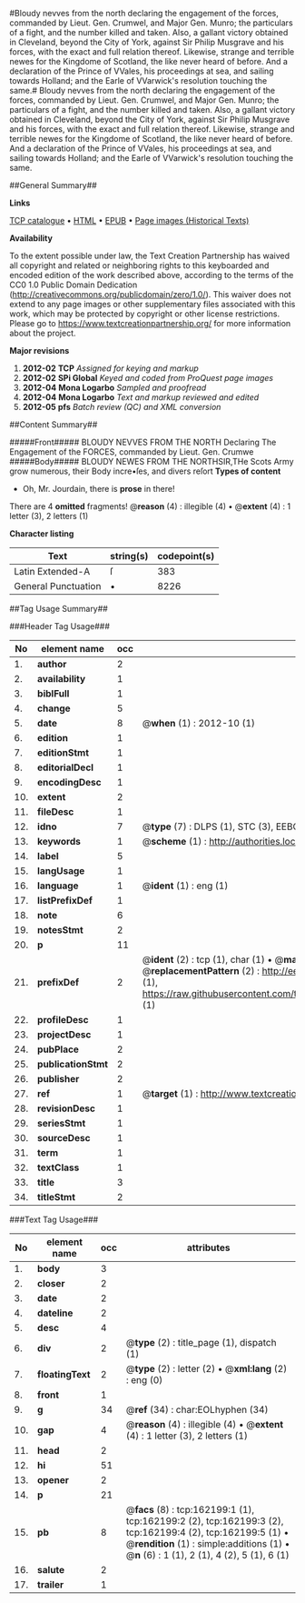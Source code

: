 #Bloudy nevves from the north declaring the engagement of the forces, commanded by Lieut. Gen. Crumwel, and Major Gen. Munro; the particulars of a fight, and the number killed and taken. Also, a gallant victory obtained in Cleveland, beyond the City of York, against Sir Philip Musgrave and his forces, with the exact and full relation thereof. Likewise, strange and terrible newes for the Kingdome of Scotland, the like never heard of before. And a declaration of the Prince of VVales, his proceedings at sea, and sailing towards Holland; and the Earle of VVarwick's resolution touching the same.#
Bloudy nevves from the north declaring the engagement of the forces, commanded by Lieut. Gen. Crumwel, and Major Gen. Munro; the particulars of a fight, and the number killed and taken. Also, a gallant victory obtained in Cleveland, beyond the City of York, against Sir Philip Musgrave and his forces, with the exact and full relation thereof. Likewise, strange and terrible newes for the Kingdome of Scotland, the like never heard of before. And a declaration of the Prince of VVales, his proceedings at sea, and sailing towards Holland; and the Earle of VVarwick's resolution touching the same.

##General Summary##

**Links**

[TCP catalogue](http://www.ota.ox.ac.uk/tcp/)  • 
[HTML](http://tei.it.ox.ac.uk/tcp/Texts-HTML/free/A76/A76905.html)  • 
[EPUB](http://tei.it.ox.ac.uk/tcp/Texts-EPUB/free/A76/A76905.epub) • 
[Page images (Historical Texts)](https://historicaltexts.jisc.ac.uk/eebo-99864513e)

**Availability**

To the extent possible under law, the Text Creation Partnership has waived all copyright and related or neighboring rights to this keyboarded and encoded edition of the work described above, according to the terms of the CC0 1.0 Public Domain Dedication (http://creativecommons.org/publicdomain/zero/1.0/). This waiver does not extend to any page images or other supplementary files associated with this work, which may be protected by copyright or other license restrictions. Please go to https://www.textcreationpartnership.org/ for more information about the project.

**Major revisions**

1. __2012-02__ __TCP__ *Assigned for keying and markup*
1. __2012-02__ __SPi Global__ *Keyed and coded from ProQuest page images*
1. __2012-04__ __Mona Logarbo__ *Sampled and proofread*
1. __2012-04__ __Mona Logarbo__ *Text and markup reviewed and edited*
1. __2012-05__ __pfs__ *Batch review (QC) and XML conversion*

##Content Summary##

#####Front#####
BLOUDY NEVVES FROM THE NORTH Declaring The Engagement of the FORCES, commanded by Lieut. Gen. Crumwe
#####Body#####
BLOUDY NEWES FROM THE NORTHSIR,THe Scots Army grow numerous, their Body incre•ſes, and divers reſort
**Types of content**

  * Oh, Mr. Jourdain, there is **prose** in there!

There are 4 **omitted** fragments! 
 @__reason__ (4) : illegible (4)  •  @__extent__ (4) : 1 letter (3), 2 letters (1)

**Character listing**


|Text|string(s)|codepoint(s)|
|---|---|---|
|Latin Extended-A|ſ|383|
|General Punctuation|•|8226|

##Tag Usage Summary##

###Header Tag Usage###

|No|element name|occ|attributes|
|---|---|---|---|
|1.|__author__|2||
|2.|__availability__|1||
|3.|__biblFull__|1||
|4.|__change__|5||
|5.|__date__|8| @__when__ (1) : 2012-10 (1)|
|6.|__edition__|1||
|7.|__editionStmt__|1||
|8.|__editorialDecl__|1||
|9.|__encodingDesc__|1||
|10.|__extent__|2||
|11.|__fileDesc__|1||
|12.|__idno__|7| @__type__ (7) : DLPS (1), STC (3), EEBO-CITATION (1), PROQUEST (1), VID (1)|
|13.|__keywords__|1| @__scheme__ (1) : http://authorities.loc.gov/ (1)|
|14.|__label__|5||
|15.|__langUsage__|1||
|16.|__language__|1| @__ident__ (1) : eng (1)|
|17.|__listPrefixDef__|1||
|18.|__note__|6||
|19.|__notesStmt__|2||
|20.|__p__|11||
|21.|__prefixDef__|2| @__ident__ (2) : tcp (1), char (1)  •  @__matchPattern__ (2) : ([0-9\-]+):([0-9IVX]+) (1), (.+) (1)  •  @__replacementPattern__ (2) : http://eebo.chadwyck.com/downloadtiff?vid=$1&page=$2 (1), https://raw.githubusercontent.com/textcreationpartnership/Texts/master/tcpchars.xml#$1 (1)|
|22.|__profileDesc__|1||
|23.|__projectDesc__|1||
|24.|__pubPlace__|2||
|25.|__publicationStmt__|2||
|26.|__publisher__|2||
|27.|__ref__|1| @__target__ (1) : http://www.textcreationpartnership.org/docs/. (1)|
|28.|__revisionDesc__|1||
|29.|__seriesStmt__|1||
|30.|__sourceDesc__|1||
|31.|__term__|1||
|32.|__textClass__|1||
|33.|__title__|3||
|34.|__titleStmt__|2||


###Text Tag Usage###

|No|element name|occ|attributes|
|---|---|---|---|
|1.|__body__|3||
|2.|__closer__|2||
|3.|__date__|2||
|4.|__dateline__|2||
|5.|__desc__|4||
|6.|__div__|2| @__type__ (2) : title_page (1), dispatch (1)|
|7.|__floatingText__|2| @__type__ (2) : letter (2)  •  @__xml:lang__ (2) : eng (0)|
|8.|__front__|1||
|9.|__g__|34| @__ref__ (34) : char:EOLhyphen (34)|
|10.|__gap__|4| @__reason__ (4) : illegible (4)  •  @__extent__ (4) : 1 letter (3), 2 letters (1)|
|11.|__head__|2||
|12.|__hi__|51||
|13.|__opener__|2||
|14.|__p__|21||
|15.|__pb__|8| @__facs__ (8) : tcp:162199:1 (1), tcp:162199:2 (2), tcp:162199:3 (2), tcp:162199:4 (2), tcp:162199:5 (1)  •  @__rendition__ (1) : simple:additions (1)  •  @__n__ (6) : 1 (1), 2 (1), 4 (2), 5 (1), 6 (1)|
|16.|__salute__|2||
|17.|__trailer__|1||
